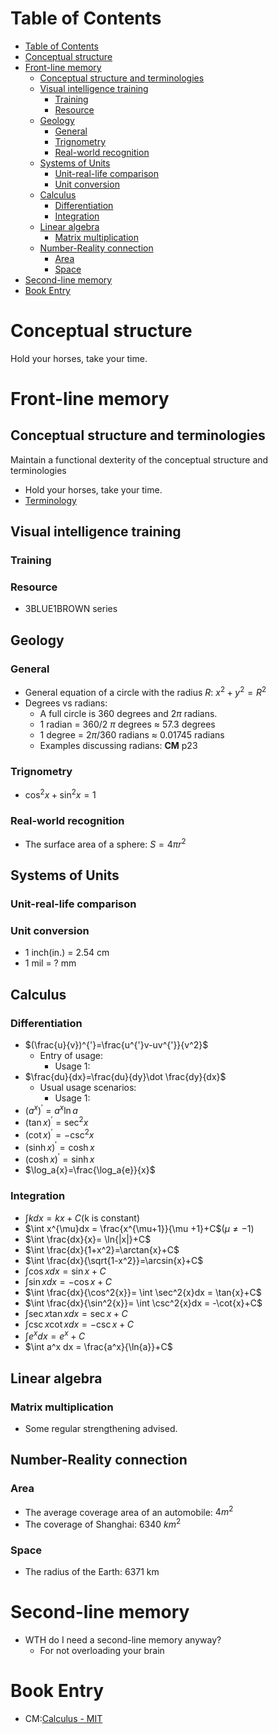 # Table of Contents
- [Table of Contents](#table-of-contents)
- [Conceptual structure](#conceptual-structure)
- [Front-line memory](#front-line-memory)
  - [Conceptual structure and terminologies](#conceptual-structure-and-terminologies)
  - [Visual intelligence training](#visual-intelligence-training)
    - [Training](#training)
    - [Resource](#resource)
  - [Geology](#geology)
    - [General](#general)
    - [Trignometry](#trignometry)
    - [Real-world recognition](#real-world-recognition)
  - [Systems of Units](#systems-of-units)
    - [Unit-real-life comparison](#unit-real-life-comparison)
    - [Unit conversion](#unit-conversion)
  - [Calculus](#calculus)
    - [Differentiation](#differentiation)
    - [Integration](#integration)
  - [Linear algebra](#linear-algebra)
    - [Matrix multiplication](#matrix-multiplication)
  - [Number-Reality connection](#number-reality-connection)
    - [Area](#area)
    - [Space](#space)
- [Second-line memory](#second-line-memory)
- [Book Entry](#book-entry)
# Conceptual structure
Hold your horses, take your time.
# Front-line memory
## Conceptual structure and terminologies
Maintain a functional dexterity of the conceptual structure and terminologies
- Hold your horses, take your time.
- [Terminology](./terminology.md)

## Visual intelligence training
### Training
### Resource
- 3BLUE1BROWN series
## Geology
### General
- General equation of a circle with the radius $R$: $x^2+y^2 = R^2$
- Degrees vs radians:
  - A full circle is 360 degrees and $2\pi$ radians.
  - 1 radian = 360/2 $\pi$ degrees $\approx$ 57.3 degrees
  - 1 degree = $2\pi /360$ radians $\approx$ 0.01745 radians
  - Examples discussing radians: **CM** p23
### Trignometry
- $\cos^2{x}+\sin^2{x}=1$
### Real-world recognition
- The surface area of a sphere: $S=4\pi r^2$

## Systems of Units
### Unit-real-life comparison
### Unit conversion
- 1 inch(in.) = 2.54 cm
- 1 mil = ? mm

## Calculus
### Differentiation
- $(\frac{u}{v})^{'}=\frac{u^{'}v-uv^{'}}{v^2}$
  - Entry of usage:
    - Usage 1:
- $\frac{du}{dx}=\frac{du}{dy}\dot \frac{dy}{dx}$
  - Usual usage scenarios:
    - Usage 1:
- ${(a^x)}^{'}=a^x \ln{a}$
- ${(\tan{x})}^{'}={\sec^2{x}}$
- ${(\cot{x})}^{'}={-\csc^2{x}}$
- ${(\sinh{x})}^{'}={\cosh{x}}$
- ${(\cosh{x})}^{'}={\sinh{x}}$
- $\log_a{x}=\frac{\log_a{e}}{x}$

### Integration
- $\int kdx = kx+C$(k is constant)
- $\int x^{\mu}dx = \frac{x^{\mu+1}}{\mu +1}+C$($\mu \neq -1$)
- $\int \frac{dx}{x}= \ln{|x|}+C$
- $\int \frac{dx}{1+x^2}=\arctan{x}+C$
- $\int \frac{dx}{\sqrt{1-x^2}}=\arcsin{x}+C$
- $\int \cos{x}dx = \sin{x} + C$
- $\int \sin{x}dx = -\cos{x} + C$
- $\int \frac{dx}{\cos^2{x}}= \int \sec^2{x}dx = \tan{x}+C$
- $\int \frac{dx}{\sin^2{x}}= \int \csc^2{x}dx = -\cot{x}+C$
- $\int \sec{x}\tan{x}dx = \sec{x}+C$
- $\int \csc{x}\cot{x}dx = -\csc{x}+C$
- $\int e^x dx = e^x + C$
- $\int a^x dx = \frac{a^x}{\ln{a}}+C$
## Linear algebra
### Matrix multiplication
- Some regular strengthening advised.
## Number-Reality connection

### Area
- The average coverage area of an automobile: $4m^2$ 
- The coverage of Shanghai: 6340 ${km}^2$

### Space
- The radius of the Earth: 6371 km

# Second-line memory
- WTH do I need a second-line memory anyway?
  - For not overloading your brain


# Book Entry
- CM:[Calculus - MIT](https://ocw.mit.edu/ans7870/resources/Strang/Edited/Calculus/Calculus.pdf)